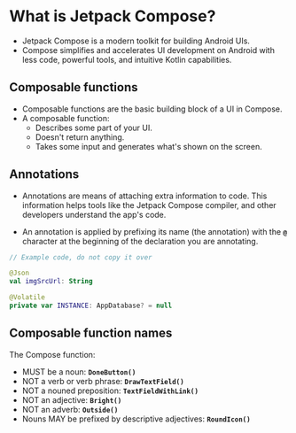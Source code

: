 # What is Jetpack Compose?

- Jetpack Compose is a modern toolkit for building Android UIs.
- Compose simplifies and accelerates UI development on Android with less code, powerful tools, and intuitive Kotlin capabilities.

## Composable functions

- Composable functions are the basic building block of a UI in Compose.
- A composable function:
  - Describes some part of your UI.
  - Doesn't return anything.
  - Takes some input and generates what's shown on the screen.

## Annotations

- Annotations are means of attaching extra information to code. This information helps tools like the Jetpack Compose compiler, and other developers understand the app's code.

- An annotation is applied by prefixing its name (the annotation) with the **`@`** character at the beginning of the declaration you are annotating.

```kt
// Example code, do not copy it over

@Json
val imgSrcUrl: String

@Volatile
private var INSTANCE: AppDatabase? = null
```

## Composable function names

The Compose function:

- MUST be a noun: **`DoneButton()`**
- NOT a verb or verb phrase: **`DrawTextField()`**
- NOT a nouned preposition: **`TextFieldWithLink()`**
- NOT an adjective: **`Bright()`**
- NOT an adverb: **`Outside()`**
- Nouns MAY be prefixed by descriptive adjectives: **`RoundIcon()`**
